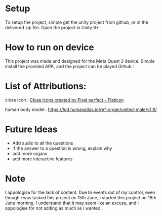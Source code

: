 # Setup

To setup the project, simple get the unity project from github, or in the delivered zip file. Open the project in Unity 6+

# How to run on device

This project was made and designed for the Meta Quest 2 device. Simple install the provided APK, and the project can be played
Github : 

# List of Attributions:

close icon : <a href="https://www.flaticon.com/free-icons/close" title="close icons">Close icons created by Pixel perfect - Flaticon</a>

human body model : https://lod.humanatlas.io/ref-organ/united-male/v1.8/

# Future Ideas

- Add audio to all the questions
- If the answer to a question is wrong, explain why
- add more organs
- add more interactive features

# Note

I appologise for the lack of content. Due to events out of my control, even though i was tasked this project on 15th June, i started this project on 18th June morning. I understand that it may seem like an excuse, and i appologise for not adding as much as i wanted.